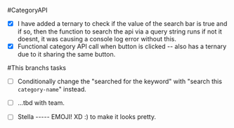 #CategoryAPI

- [x] I have added a ternary to check if the value of the search bar is true and
      if so, then the function to search the api via a query string runs if not
      it doesnt, it was causing a console log error without this.
- [x] Functional category API call when button is clicked -- also has a ternary
      due to it sharing the same button.

#This branchs tasks

- [ ] Conditionally change the "searched for the keyword" with "search this
      `category-name`" instead.

- [ ] ...tbd with team.

- [ ] Stella ----- EMOJI! XD :) to make it looks pretty.
